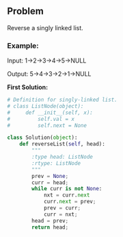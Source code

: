 ## Problem

Reverse a singly linked list.

### Example:

Input: 1->2->3->4->5->NULL

Output: 5->4->3->2->1->NULL

**First Solution:**
```python
# Definition for singly-linked list.
# class ListNode(object):
#     def __init__(self, x):
#         self.val = x
#         self.next = None

class Solution(object):
    def reverseList(self, head):
        """
        :type head: ListNode
        :rtype: ListNode
        """
        prev = None;
        curr = head;
        while curr is not None:
            nxt = curr.next
            curr.next = prev;
            prev = curr;
            curr = nxt;
        head = prev;
        return head;
```